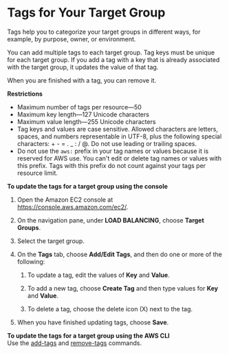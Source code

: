 # Tags for Your Target Group<a name="target-group-tags"></a>

Tags help you to categorize your target groups in different ways, for example, by purpose, owner, or environment\.

You can add multiple tags to each target group\. Tag keys must be unique for each target group\. If you add a tag with a key that is already associated with the target group, it updates the value of that tag\.

When you are finished with a tag, you can remove it\.

**Restrictions**
+ Maximum number of tags per resource—50
+ Maximum key length—127 Unicode characters
+ Maximum value length—255 Unicode characters
+ Tag keys and values are case sensitive\. Allowed characters are letters, spaces, and numbers representable in UTF\-8, plus the following special characters: \+ \- = \. \_ : / @\. Do not use leading or trailing spaces\.
+ Do not use the `aws:` prefix in your tag names or values because it is reserved for AWS use\. You can't edit or delete tag names or values with this prefix\. Tags with this prefix do not count against your tags per resource limit\. 

**To update the tags for a target group using the console**

1. Open the Amazon EC2 console at [https://console\.aws\.amazon\.com/ec2/](https://console.aws.amazon.com/ec2/)\.

1. On the navigation pane, under **LOAD BALANCING**, choose **Target Groups**\.

1. Select the target group\.

1. On the **Tags** tab, choose **Add/Edit Tags**, and then do one or more of the following:

   1. To update a tag, edit the values of **Key** and **Value**\.

   1. To add a new tag, choose **Create Tag** and then type values for **Key** and **Value**\.

   1. To delete a tag, choose the delete icon \(X\) next to the tag\.

1. When you have finished updating tags, choose **Save**\.

**To update the tags for a target group using the AWS CLI**  
Use the [add\-tags](https://docs.aws.amazon.com/cli/latest/reference/elbv2/add-tags.html) and [remove\-tags](https://docs.aws.amazon.com/cli/latest/reference/elbv2/remove-tags.html) commands\.